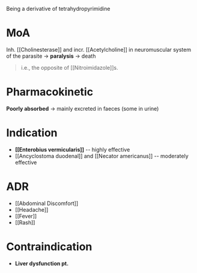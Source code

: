 Being a derivative of tetrahydropyrimidine

# MoA
Inh. [[Cholinesterase]] and incr. [[Acetylcholine]] in neuromuscular system of the parasite -> **paralysis** -> death
> i.e., the opposite of [[Nitroimidazole]]s.

# Pharmacokinetic
**Poorly absorbed** -> mainly excreted in faeces (some in urine)

# Indication
- **[[Enterobius vermicularis]]** -- highly effective
- [[Ancyclostoma duodenal]] and [[Necator americanus]] -- moderately effective

# ADR
- [[Abdominal Discomfort]]
- [[Headache]]
- [[Fever]]
- [[Rash]]

# Contraindication
- **Liver dysfunction pt.**
